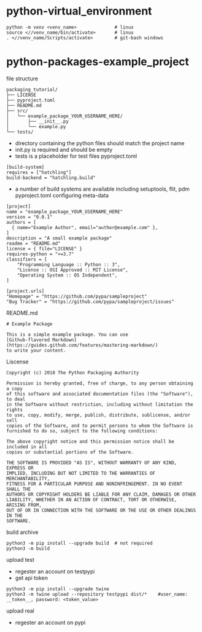 # python-virtual_environment
```
python -m venv <venv_name>              # linux
source <//venv_name/bin/activate>       # linux
. <//venv_name/Scripts/activate>        # git-bash windows
```
# python-packages-example_project
file structure
```
packaging_tutorial/
├── LICENSE
├── pyproject.toml
├── README.md
├── src/
│   └── example_package_YOUR_USERNAME_HERE/
│       ├── __init__.py
│       └── example.py
└── tests/
```
- directory containing the python files should match the project name 
- init.py is required and should be empty
- tests is a placeholder for test files
pyproject.toml
```
[build-system]
requires = ["hatchling"]
build-backend = "hatchling.build"
```
- a number of build systems are available including setuptools, flit, pdm
pyproject.toml configuring meta-data
```
[project]
name = "example_package_YOUR_USERNAME_HERE"
version = "0.0.1"
authors = [
  { name="Example Author", email="author@example.com" },
]
description = "A small example package"
readme = "README.md"
license = { file="LICENSE" }
requires-python = ">=3.7"
classifiers = [
    "Programming Language :: Python :: 3",
    "License :: OSI Approved :: MIT License",
    "Operating System :: OS Independent",
]

[project.urls]
"Homepage" = "https://github.com/pypa/sampleproject"
"Bug Tracker" = "https://github.com/pypa/sampleproject/issues"
```
README.md
```
# Example Package

This is a simple example package. You can use
[Github-flavored Markdown](https://guides.github.com/features/mastering-markdown/)
to write your content.
```
Liscense
```
Copyright (c) 2018 The Python Packaging Authority

Permission is hereby granted, free of charge, to any person obtaining a copy
of this software and associated documentation files (the "Software"), to deal
in the Software without restriction, including without limitation the rights
to use, copy, modify, merge, publish, distribute, sublicense, and/or sell
copies of the Software, and to permit persons to whom the Software is
furnished to do so, subject to the following conditions:

The above copyright notice and this permission notice shall be included in all
copies or substantial portions of the Software.

THE SOFTWARE IS PROVIDED "AS IS", WITHOUT WARRANTY OF ANY KIND, EXPRESS OR
IMPLIED, INCLUDING BUT NOT LIMITED TO THE WARRANTIES OF MERCHANTABILITY,
FITNESS FOR A PARTICULAR PURPOSE AND NONINFRINGEMENT. IN NO EVENT SHALL THE
AUTHORS OR COPYRIGHT HOLDERS BE LIABLE FOR ANY CLAIM, DAMAGES OR OTHER
LIABILITY, WHETHER IN AN ACTION OF CONTRACT, TORT OR OTHERWISE, ARISING FROM,
OUT OF OR IN CONNECTION WITH THE SOFTWARE OR THE USE OR OTHER DEALINGS IN THE
SOFTWARE.
```
build archive
```
python3 -m pip install --upgrade build  # not required
python3 -m build
```
upload test
- regester an account on testpypi
- get api token
```
python3 -m pip install --upgrade twine
python3 -m twine upload --repository testpypi dist/*    #user_name: __token__, password: <token_value>
```
upload real
- regester an account on pypi
